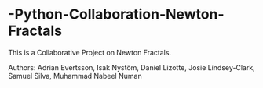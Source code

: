 # -Python-Collaboration-Newton-Fractals
This is a Collaborative Project on Newton Fractals.

Authors:
Adrian Evertsson,
Isak Nystöm,
Daniel Lizotte,
Josie Lindsey-Clark,
Samuel Silva,
Muhammad Nabeel Numan
